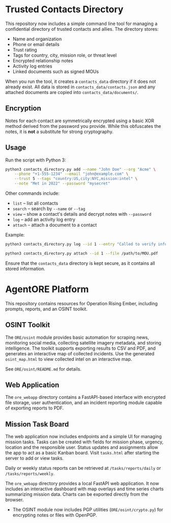 # Trusted Contacts Directory

This repository now includes a simple command line tool for managing a confidential directory of trusted contacts and allies.  The directory stores:

- Name and organization
- Phone or email details
- Trust rating
- Tags for country, city, mission role, or threat level
- Encrypted relationship notes
- Activity log entries
- Linked documents such as signed MOUs

When you run the tool, it creates a `contacts_data` directory if it does not already exist.
All data is stored in `contacts_data/contacts.json` and any attached documents are copied into `contacts_data/documents/`.

## Encryption
Notes for each contact are symmetrically encrypted using a basic XOR method derived from the password you provide. While this obfuscates the notes, it is **not** a substitute for strong cryptography.

## Usage
Run the script with Python 3:

```bash
python3 contacts_directory.py add --name "John Doe" --org "Acme" \
    --phone "+1-555-1234" --email "john@example.com" \
    --trust 5 --tags "country:US,city:NYC,mission:intel" \
    --note "Met in 2022" --password "mysecret"
```

Other commands include:

- `list` – list all contacts
- `search` – search by `--name` or `--tag`
- `view` – show a contact's details and decrypt notes with `--password`
- `log` – add an activity log entry
- `attach` – attach a document to a contact

Example:

```bash
python3 contacts_directory.py log --id 1 --entry "Called to verify information"
```

```bash
python3 contacts_directory.py attach --id 1 --file /path/to/MOU.pdf
```

Ensure that the `contacts_data` directory is kept secure, as it contains all stored information.
# AgentORE Platform

This repository contains resources for Operation Rising Ember, including prompts, reports, and an OSINT toolkit.

## OSINT Toolkit

The `ORE/osint` module provides basic automation for scraping news, monitoring social media, collecting satellite imagery metadata, and storing intelligence. The toolkit supports exporting results to CSV and PDF, and generates an interactive map of collected incidents.
Use the generated `osint_map.html` to view collected intel on an interactive map.

See `ORE/osint/README.md` for details.


## Web Application

The `ore_webapp` directory contains a FastAPI-based interface with encrypted file storage, user authentication, and an incident reporting module capable of exporting reports to PDF.


## Mission Task Board

The web application now includes endpoints and a simple UI for managing mission
tasks. Tasks can be created with fields for mission phase, urgency, location and
the responsible user. Status updates and assignments allow the app to act as a
basic Kanban board. Visit `tasks.html` after starting the server to add or view
tasks.

Daily or weekly status reports can be retrieved at `/tasks/reports/daily` or
`/tasks/reports/weekly`.


The `ore_webapp` directory provides a local FastAPI web application. It now includes an interactive dashboard with map overlays and time series charts summarizing mission data. Charts can be exported directly from the browser.

- The OSINT module now includes PGP utilities (`ORE/osint/crypto.py`) for
  encrypting notes or files with OpenPGP.



